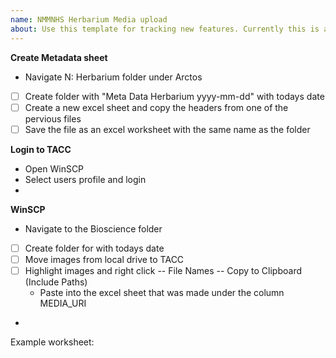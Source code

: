 ```yaml
---
name: NMMNHS Herbarium Media upload
about: Use this template for tracking new features. Currently this is a draft
---
```


**Create Metadata sheet**
- Navigate N: Herbarium folder under Arctos
- [ ] Create folder with "Meta Data Herbarium yyyy-mm-dd" with todays date
- [ ] Create a new excel sheet and copy the headers from one of the pervious files
- [ ] Save the file as an excel worksheet with the same name as the folder

**Login to TACC**
- Open WinSCP
- Select users profile and login
- 
**WinSCP**
- Navigate to the Bioscience folder
- [ ] Create folder for with todays date
- [ ] Move images from local drive to TACC
- [ ] Highlight images and right click -- File Names -- Copy to Clipboard (Include Paths)
  - Paste into the excel sheet that was made under the column MEDIA_URI
- 
Example worksheet:
